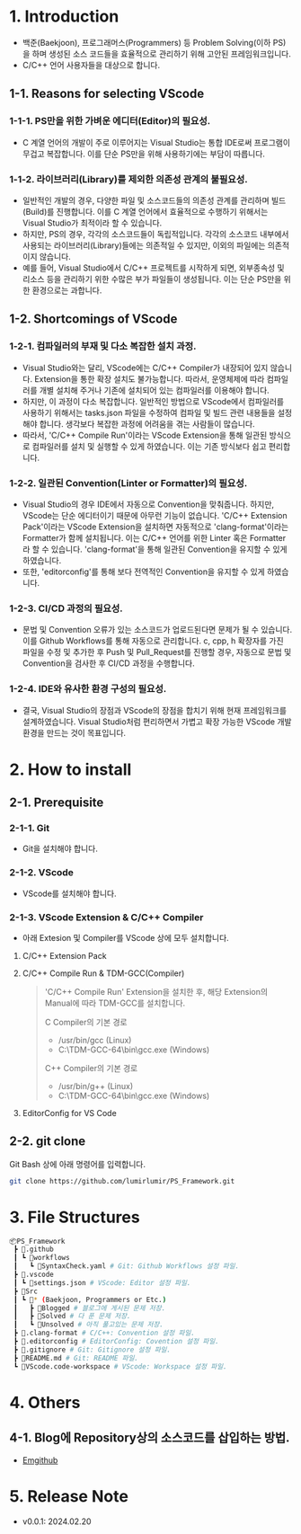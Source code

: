 # 1. Introduction

- 백준(Baekjoon), 프로그래머스(Programmers) 등 Problem Solving(이하 PS)을 하며 생성된 소스 코드들을 효율적으로 관리하기 위해 고안된 프레임워크입니다.
- C/C++ 언어 사용자들을 대상으로 합니다.

## 1-1. Reasons for selecting VScode

### 1-1-1. PS만을 위한 가벼운 에디터(Editor)의 필요성.

- C 계열 언어의 개발이 주로 이루어지는 Visual Studio는 통합 IDE로써 프로그램이 무겁고 복잡합니다. 이를 단순 PS만을 위해 사용하기에는 부담이 따릅니다.

### 1-1-2. 라이브러리(Library)를 제외한 의존성 관계의 불필요성.

- 일반적인 개발의 경우, 다양한 파일 및 소스코드들의 의존성 관계를 관리하며 빌드(Build)를 진행합니다. 이를 C 계열 언어에서 효율적으로 수행하기 위해서는 Visual Studio가 최적이라 할 수 있습니다.
- 하지만, PS의 경우, 각각의 소스코드들이 독립적입니다. 각각의 소스코드 내부에서 사용되는 라이브러리(Library)들에는 의존적일 수 있지만, 이외의 파일에는 의존적이지 않습니다.
- 예를 들어, Visual Studio에서 C/C++ 프로젝트를 시작하게 되면, 외부종속성 및 리소스 등을 관리하기 위한 수많은 부가 파일들이 생성됩니다. 이는 단순 PS만을 위한 환경으로는 과합니다.

## 1-2. Shortcomings of VScode

### 1-2-1. 컴파일러의 부재 및 다소 복잡한 설치 과정.

- Visual Studio와는 달리, VScode에는 C/C++ Compiler가 내장되어 있지 않습니다. Extension을 통한 확장 설치도 불가능합니다. 따라서, 운영체제에 따라 컴파일러를 개별 설치해 주거나 기존에 설치되어 있는 컴파일러를 이용해야 합니다.
- 하지만, 이 과정이 다소 복잡합니다. 일반적인 방법으로 VScode에서 컴파일러를 사용하기 위해서는 tasks.json 파일을 수정하여 컴파일 및 빌드 관련 내용들을 설정해야 합니다. 생각보다 복잡한 과정에 어려움을 겪는 사람들이 많습니다.
- 따라서, 'C/C++ Compile Run'이라는 VScode Extension을 통해 일관된 방식으로 컴파일러를 설치 및 실행할 수 있게 하였습니다. 이는 기존 방식보다 쉽고 편리합니다.

### 1-2-2. 일관된 Convention(Linter or Formatter)의 필요성.

- Visual Studio의 경우 IDE에서 자동으로 Convention을 맞춰줍니다. 하지만, VScode는 단순 에디터이기 때문에 아무런 기능이 없습니다. 'C/C++ Extension Pack'이라는 VScode Extension을 설치하면 자동적으로 'clang-format'이라는 Formatter가 함께 설치됩니다. 이는 C/C++ 언어를 위한 Linter 혹은 Formatter라 할 수 있습니다. 'clang-format'을 통해 일관된 Convention을 유지할 수 있게 하였습니다.
- 또한, 'editorconfig'를 통해 보다 전역적인 Convention을 유지할 수 있게 하였습니다.

### 1-2-3. CI/CD 과정의 필요성.

- 문법 및 Convention 오류가 있는 소스코드가 업로드된다면 문제가 될 수 있습니다. 이를 Github Workflows를 통해 자동으로 관리합니다. c, cpp, h 확장자를 가진 파일을 수정 및 추가한 후 Push 및 Pull_Request를 진행할 경우, 자동으로 문법 및 Convention을 검사한 후 CI/CD 과정을 수행합니다.

### 1-2-4. IDE와 유사한 환경 구성의 필요성.

- 결국, Visual Studio의 장점과 VScode의 장점을 합치기 위해 현재 프레임워크를 설계하였습니다. Visual Studio처럼 편리하면서 가볍고 확장 가능한 VScode 개발환경을 만드는 것이 목표입니다.

# 2. How to install

## 2-1. Prerequisite

### 2-1-1. Git

- Git을 설치해야 합니다.

### 2-1-2. VScode

- VScode를 설치해야 합니다.

### 2-1-3. VScode Extension & C/C++ Compiler

- 아래 Extesion 및 Compiler를 VScode 상에 모두 설치합니다.

1. C/C++ Extension Pack

2. C/C++ Compile Run & TDM-GCC(Compiler)

   > 'C/C++ Compile Run' Extension을 설치한 후, 해당 Extension의 Manual에 따라 TDM-GCC를 설치합니다.
   >
   > C Compiler의 기본 경로
   >
   > - /usr/bin/gcc (Linux)
   > - C:\TDM-GCC-64\bin\gcc.exe (Windows)
   >
   > C++ Compiler의 기본 경로
   >
   > - /usr/bin/g++ (Linux)
   > - C:\TDM-GCC-64\bin\gcc.exe (Windows)

3. EditorConfig for VS Code

## 2-2. git clone

Git Bash 상에 아래 명령어를 입력합니다.

```bash
git clone https://github.com/lumirlumir/PS_Framework.git
```

# 3. File Structures

```bash
📦PS_Framework
 ┣ 📂.github
 ┃ ┗ 📂workflows
 ┃   ┗ 📜SyntaxCheck.yaml # Git: Github Workflows 설정 파일.
 ┣ 📂.vscode
 ┃ ┗ 📜settings.json # VScode: Editor 설정 파일.
 ┣ 📂Src
 ┃ ┗ 📂* (Baekjoon, Programmers or Etc.)
 ┃   ┣ 📂Blogged # 블로그에 게시된 문제 저장.
 ┃   ┣ 📂Solved # 다 푼 문제 저장.
 ┃   ┗ 📂Unsolved # 아직 풀고있는 문제 저장.
 ┣ 📜.clang-format # C/C++: Convention 설정 파일.
 ┣ 📜.editorconfig # EditorConfig: Covention 설정 파일.
 ┣ 📜.gitignore # Git: Gitignore 설정 파일.
 ┣ 📜README.md # Git: README 파일.
 ┗ 📜VScode.code-workspace # VScode: Workspace 설정 파일.
```

# 4. Others

## 4-1. Blog에 Repository상의 소스코드를 삽입하는 방법.

- [Emgithub](https://emgithub.com/)

# 5. Release Note

- v0.0.1: 2024.02.20
